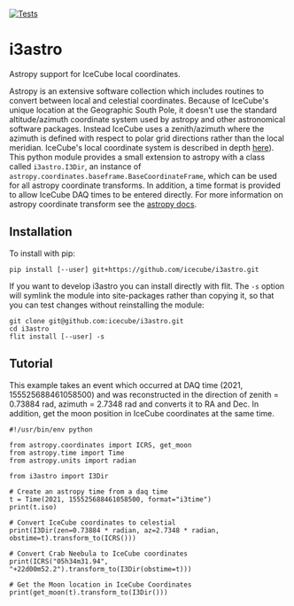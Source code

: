 [![Tests](https://github.com/icecube/i3astro/actions/workflows/unit_tests.yml/badge.svg)](https://github.com/icecube/i3astro/actions/workflows/unit_tests.yml)

# i3astro

Astropy support for IceCube local coordinates.

Astropy is an extensive software collection which includes routines to convert between local and celestial coordinates.
Because of IceCube's unique location at the Geographic South Pole, it doesn't use the standard altitude/azimuth
coordinate system used by astropy and other astronomical software packages.
Instead IceCube uses a zenith/azimuth where the azimuth is defined with respect to polar grid directions rather than the local meridian.
IceCube's local coordinate system is described in depth [here](https://docs.icecube.aq/icetray/main/projects/dataclasses/coordinates.html)).
This python module provides a small extension to astropy with a class called `i3astro.I3Dir`, an instance of
`astropy.coordinates.baseframe.BaseCoordinateFrame`, which can be used for all astropy coordinate transforms.
In addition, a time format is provided to allow IceCube DAQ times to be entered directly.
For more information on astropy coordinate transform see the [astropy docs](https://docs.astropy.org/en/stable/coordinates/index.html).

## Installation

To install with pip:

    pip install [--user] git+https://github.com/icecube/i3astro.git

If you want to develop i3astro you can install directly with flit.
The ``-s`` option will symlink the module into site-packages rather than copying it,
so that you can test changes without reinstalling the module:

    git clone git@github.com:icecube/i3astro.git
    cd i3astro
    flit install [--user] -s


## Tutorial

This example takes an event which occurred at DAQ time (2021, 155525688461058500) and was reconstructed in the direction of zenith = 0.73884 rad, azimuth = 2.7348 rad and converts it to RA and Dec.
In addition, get the moon position in IceCube coordinates at the same time.

    #!/usr/bin/env python

    from astropy.coordinates import ICRS, get_moon
    from astropy.time import Time
    from astropy.units import radian

    from i3astro import I3Dir

    # Create an astropy time from a daq time
    t = Time(2021, 155525688461058500, format="i3time")
    print(t.iso)

    # Convert IceCube coordinates to celestial
    print(I3Dir(zen=0.73884 * radian, az=2.7348 * radian, obstime=t).transform_to(ICRS()))

    # Convert Crab Neebula to IceCube coordinates
    print(ICRS("05h34m31.94", "+22d00m52.2").transform_to(I3Dir(obstime=t)))

    # Get the Moon location in IceCube Coordinates
    print(get_moon(t).transform_to(I3Dir()))
